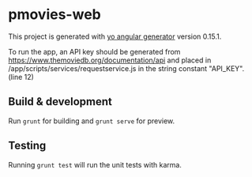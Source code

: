 # pmovies-web

This project is generated with [yo angular generator](https://github.com/yeoman/generator-angular)
version 0.15.1.

To run the app, an API key should be generated from https://www.themoviedb.org/documentation/api and placed in /app/scripts/services/requestservice.js in the string constant "API_KEY". (line 12)

## Build & development

Run `grunt` for building and `grunt serve` for preview.

## Testing

Running `grunt test` will run the unit tests with karma.

